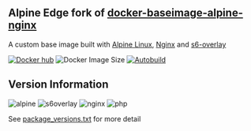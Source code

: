 [appurl]: https://alpinelinux.org
[s6overlay]: https://github.com/just-containers/s6-overlay
[nginxurl]: http://nginx.org/en/

## Alpine Edge fork of [docker-baseimage-alpine-nginx](https://github.com/linuxserver/docker-baseimage-alpine-nginx/)

A custom base image built with [Alpine Linux][appurl], [Nginx][nginxurl] and [s6-overlay][s6overlay]

[![Docker hub](https://img.shields.io/badge/docker%20hub-link-blue?style=for-the-badge&logo=docker)](https://hub.docker.com/repository/docker/vcxpz/baseimage-alpine-nginx) ![Docker Image Size](https://img.shields.io/docker/image-size/vcxpz/baseimage-alpine-nginx?style=for-the-badge&logo=docker) [![Autobuild](https://img.shields.io/badge/auto%20build-weekly-blue?style=for-the-badge&logo=docker?color=d1aa67)](https://github.com/hydazz/docker-baseimage-alpine-nginx/actions?query=workflow%3A%22Docker+Update+CI%22)

## Version Information

![alpine](https://img.shields.io/badge/alpine-edge-0D597F?style=for-the-badge&logo=alpine-linux) ![s6overlay](https://img.shields.io/badge/s6--overlay-2.1.0.2-blue?style=for-the-badge) ![nginx](https://img.shields.io/badge/nginx-1.18.0-269539?style=for-the-badge&logo=nginx) ![php](https://img.shields.io/badge/php-7.4.13-777BB4?style=for-the-badge&logo=php)

See [package_versions.txt](https://github.com/hydazz/docker-baseimage-alpine-nginx/blob/main/package_versions.txt) for more detail
